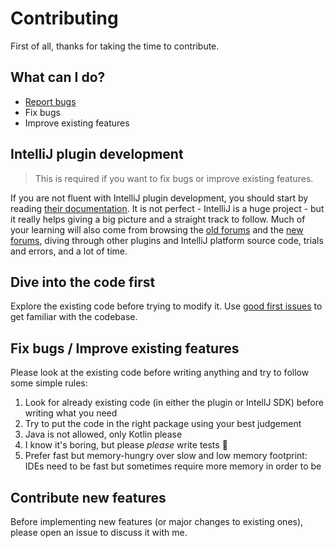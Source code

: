 # Contributing

First of all, thanks for taking the time to contribute.

## What can I do?

* [Report bugs](https://github.com/daniele-athome/hass-intellij-plugin/issues/new?template=bug_report.yml)
* Fix bugs
* Improve existing features

## IntelliJ plugin development

> This is required if you want to fix bugs or improve existing features.

If you are not fluent with IntelliJ plugin development, you should start by reading
[their documentation](https://plugins.jetbrains.com/docs/intellij/welcome.html). It is not perfect - IntelliJ is a huge
project - but it really helps giving a big picture and a straight track to follow. Much of your learning will also come
from browsing the [old forums](https://intellij-support.jetbrains.com/hc/en-us/community/topics/200366979-IntelliJ-IDEA-Open-API-and-Plugin-Development)
and the [new forums](https://platform.jetbrains.com/), diving through other plugins and IntelliJ platform source code,
trials and errors, and a lot of time.

## Dive into the code first

Explore the existing code before trying to modify it. Use [good first issues](https://github.com/daniele-athome/hass-intellij-plugin/issues?q=is%3Aissue%20state%3Aopen%20label%3A%22good%20first%20issue%22)
to get familiar with the codebase.

## Fix bugs / Improve existing features

Please look at the existing code before writing anything and try to follow some simple rules:

1. Look for already existing code (in either the plugin or IntellJ SDK) before writing what you need
2. Try to put the code in the right package using your best judgement
3. Java is not allowed, only Kotlin please
4. I know it's boring, but please _please_ write tests :smiling_face_with_three_hearts:
5. Prefer fast but memory-hungry over slow and low memory footprint: IDEs need to be fast but sometimes require more memory in order to be

## Contribute new features

Before implementing new features (or major changes to existing ones), please open an issue to discuss it with me.
